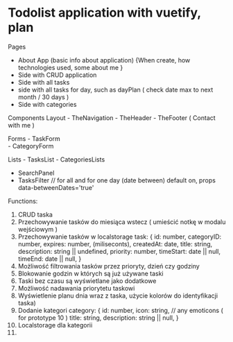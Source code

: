 # Todolist application with vuetify, plan

Pages
  - About App (basic info about application) {When create, how technologies used, some about me }
  - Side with CRUD application
  - Side with all tasks 
  - side with all tasks for day, such as dayPlan ( check date max to next month / 30 days )
  - Side with categories

Components 
  Layout
    - TheNavigation
    - TheHeader
    - TheFooter ( Contact with me )
  
  Forms
    - TaskForm  
    - CategoryForm

  Lists
    - TasksList
    - CategoriesLists

  - SearchPanel
  - TasksFilter // for all and for one day (date between) default on, props data-betweenDates='true'

Functions: 
  1. CRUD taska
  2. Przechowywanie tasków do miesiąca wstecz ( umieścić notkę w modalu wejściowym )
  3. Przechowywanie tasków w localstorage
      task: {
         id: number,
         categoryID: number,
         expires: number, (miliseconts),
         createdAt: date,
         title: string,
         description: string || undefined,
         priority: number,
         timeStart: date || null,
         timeEnd: date || null,
      }
  5. Możliwość filtrowania tasków przez prioryty, dzień czy godziny
  6. Blokowanie godzin w których są już używane taski
  7. Taski bez czasu są wyświetlane jako dodatkowe
  8. Możliwość nadawania priorytetu taskowi
  9. Wyświetlenie planu dnia wraz z taska, użycie kolorów do identyfikacji taska)
  10. Dodanie kategori
      category: {
          id: number,
          icon: string, // any emoticons ( for prototype 10 )
          title: string,
          description: string || null,
      }
  12. Localstorage dla kategorii
  13. 
    
  

